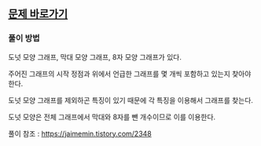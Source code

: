 ## [문제 바로가기](https://school.programmers.co.kr/learn/courses/30/lessons/258711?language=cpp)

### 풀이 방법

도넛 모양 그래프, 막대 모양 그래프, 8자 모양 그래프가 있다.

주어진 그래프의 시작 정점과 위에서 언급한 그래프를 몇 개씩 포함하고 있는지 찾아야한다.

도넛 모양 그래프를 제외하곤 특징이 있기 때문에 각 특징을 이용해서 그래프를 찾는다.

도넛 모양은 전체 그래프에서 막대와 8자를 뺀 개수이므로 이를 이용한다.

풀이 참조 : https://jaimemin.tistory.com/2348

